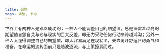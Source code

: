 ```yaml
---
title: 调整
tags: 调整, 书写
---
```



世界上有两种人是难以成功的：一种人不能调整自己的期望值，总是保留着过高的期望值自怨自艾与它与现实的巨大反差，却无力采取任何行动来跨越鸿沟；另外一种人太懂得调整自己的期望值，却太容易满足在现状里，失去离开舒适区的勇气和准备，在命运的流转面前只是随波逐流，与上策擦肩而过。

